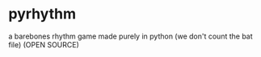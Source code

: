 # pyrhythm
a barebones rhythm game made purely in python (we don't count the bat file) (OPEN SOURCE)
